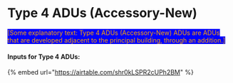 # Type 4 ADUs (Accessory-New)

<mark style="color:orange;background-color:blue;">\[Some explanatory text: Type 4 ADUs (Accessory-New) ADUs are ADUs that are developed adjacent to the principal building, through an addition.]</mark>

#### Inputs for Type 4 ADUs:

{% embed url="https://airtable.com/shr0kLSPR2cUPh2BM" %}
